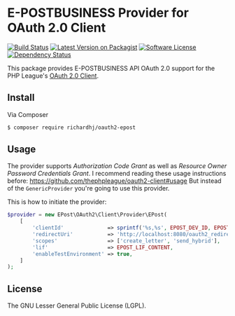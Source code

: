 # E-POSTBUSINESS Provider for OAuth 2.0 Client

[![Build Status][ico-build]][link-build]
[![Latest Version on Packagist][ico-version]][link-packagist]
[![Software License][ico-license]]()
[![Dependency Status][ico-dependencies]][link-dependencies]

This package provides E-POSTBUSINESS API OAuth 2.0 support for the PHP League's [OAuth 2.0 Client](https://github.com/thephpleague/oauth2-client).

## Install

Via Composer

``` bash
$ composer require richardhj/oauth2-epost
```

## Usage

The provider supports _Authorization Code Grant_ as well as _Resource Owner Password Credentials Grant_. I recommend reading these usage instructions before: https://github.com/thephpleague/oauth2-client#usage
But instead of the `GenericProvider` you're going to use this provider.

This is how to initiate the provider:
```php
$provider = new EPost\OAuth2\Client\Provider\EPost(
    [
        'clientId'              => sprintf('%s,%s', EPOST_DEV_ID, EPOST_APP_ID),
        'redirectUri'           => 'http://localhost:8080/oauth2_redirect.php', // Only necessary for the Authorization Code Grant flow
        'scopes'                => ['create_letter', 'send_hybrid'],
        'lif'                   => EPOST_LIF_CONTENT,
        'enableTestEnvironment' => true,
    ]
);
```

## License

The  GNU Lesser General Public License (LGPL).

[ico-build]: https://travis-ci.org/richardhj/epost-api.svg?branch=master?style=flat-square
[ico-version]: https://img.shields.io/packagist/v/richardhj/oauth2-epost.svg?style=flat-square
[ico-license]: https://img.shields.io/badge/license-LGPL-brightgreen.svg?style=flat-square
[ico-dependencies]: https://www.versioneye.com/php/richardhj:oauth2-epost/badge.svg?style=flat-square

[link-build]: https://travis-ci.org/richardhj/epost-api
[link-packagist]: https://packagist.org/packages/richardhj/oauth2-epost
[link-dependencies]: https://www.versioneye.com/php/richardhj:oauth2-epost
